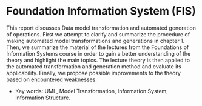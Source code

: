 # Foundation Information System (FIS) #
This report discusses Data model transformation and automated generation of operations. First we attempt to clarify and summarize the procedure of making automated model transformations and generations in chapter 1.
Then, we summarize the material of the lectures from the Foundations of Information Systems course in order to gain a better understanding of the theory and highlight the main topics. The lecture theory is then applied
to the automated transformation and generation method and evaluate its applicability. Finally, we propose possible improvements to the theory based on encountered weaknesses.

* Key words: UML, Model Transformation, Information System, Information Structure.

